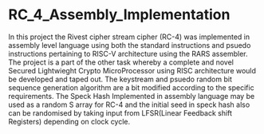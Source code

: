 # RC_4_Assembly_Implementation
In this project the Rivest cipher stream cipher (RC-4) was implemented in assembly level language using both the standard instructions and psuedo instructions pertaining to RISC-V architecture using the RARS assembler. The project is a part of the other task whereby a complete and novel Secured Lightwieght Crypto MicroProcessor using RISC architecture would be developed and taped out. The keystream and psuedo random bit sequence generation algorithm are a bit modified according to the specific requirements. The Speck Hash Implemented in assembly language may be used as a random S array for RC-4 and the initial seed in speck hash also can be randomised by taking input from LFSR(Linear Feedback shift Registers) depending on clock cycle.
